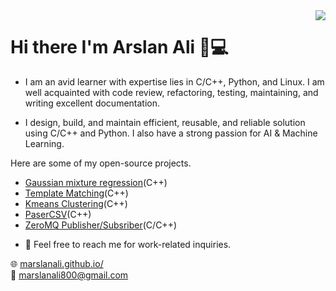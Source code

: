 <img align='right' src="https://github-readme-stats.vercel.app/api?username=marslanali&show_icons=true">

# Hi there I'm Arslan Ali 👋💻

* I am an avid learner with expertise lies in C/C++, Python, and Linux. I am well acquainted with code review, refactoring, testing, maintaining, and writing excellent documentation.

* I design, build, and maintain efficient, reusable, and reliable solution using C/C++ and Python. I also have a strong passion for AI & Machine Learning. 

Here are some of my open-source projects. 

- [Gaussian mixture regression](https://github.com/Marslanali/cpp-learning-fom-demonstration)(C++)
- [Template Matching](https://github.com/Marslanali/cpp-template-matching)(C++)
- [Kmeans Clustering](https://github.com/Marslanali/cpp-kmeans-clustering)(C++)
- [PaserCSV](https://github.com/Marslanali/cpp-csv-parser)(C++)
- [ZeroMQ Publisher/Subsriber](https://github.com/Marslanali/ZeroMQ)(C/C++)

* 💬 Feel free to reach me for work-related inquiries.

🌐 [marslanali.github.io/](https://marslanali.github.io/)<br>
💼 [marslanali800@gmail.com](marslanali800@gmail.com)<br>


